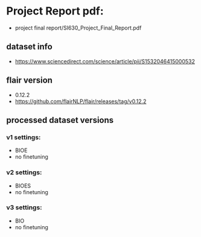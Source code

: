 

# Project Report pdf:
- project final report/SI630_Project_Final_Report.pdf


## dataset info
- https://www.sciencedirect.com/science/article/pii/S1532046415000532


## flair version
- 0.12.2
- https://github.com/flairNLP/flair/releases/tag/v0.12.2


## processed dataset versions
### v1 settings:
- BIOE
- no finetuning

### v2 settings:
- BIOES
- no finetuning

### v3 settings:
- BIO
- no finetuning
